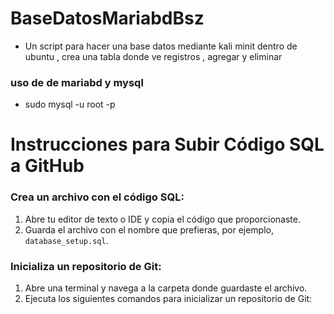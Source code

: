 # BaseDatosMariabdBsz
- Un script para hacer una base datos mediante kali minit dentro de ubuntu , crea una tabla donde ve registros , agregar y eliminar 
### uso de de mariabd y mysql
- sudo mysql -u root -p

# Instrucciones para Subir Código SQL a GitHub

### Crea un archivo con el código SQL:

1. Abre tu editor de texto o IDE y copia el código que proporcionaste.
2. Guarda el archivo con el nombre que prefieras, por ejemplo, `database_setup.sql`.

### Inicializa un repositorio de Git:

1. Abre una terminal y navega a la carpeta donde guardaste el archivo.
2. Ejecuta los siguientes comandos para inicializar un repositorio de Git:


